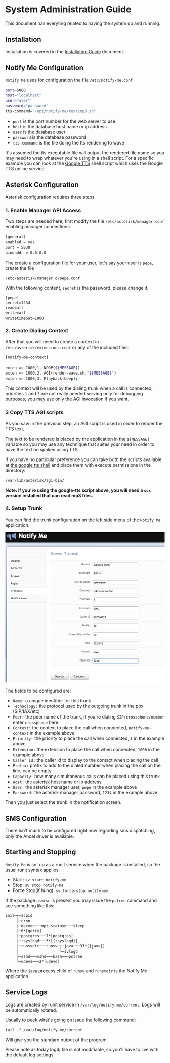 # System Administration Guide

This document has everyting related to having the system up and running.

## Installation

Installation is covered in the [Installation Guide][1] document.

## Notify Me Configuration

`Notify Me` uses for configuration the file `/etc/notify-me.conf`

```bash
port=5000
host="localhost"
user="user"
password="password"
tts-command="/opt/notify-me/text2mp3.sh"
```

* `port` is the port number for the web server to use
* `host` is the database host name or ip address
* `user` is the database user
* `password` is the database password
* `tts-command` is the file doing the tts rendering to wave

It's assumed the tts executable file will output the rendered file name so you may need to wrap whatever you're using in a shell script. For a specific example you can look at the [Google TTS][2] shell script which uses the Google TTS online service.

## Asterisk Configuration

Asterisk configuration requires three steps.

### 1. Enable Manager API Access

Two steps are needed here, first modify the file `/etc/asterisk/manager.conf` enabling manager connections

```bash
[general]
enabled = yes
port = 5038
bindaddr = 0.0.0.0
```

The create a configuration file for your user, let's say your user is `pepe`, create the file

`/etc/asterisk/manager.d/pepe.conf`

With the following content, `secret` is the password, please change it.

```
[pepe]
secret=1234
read=all
write=all
writetimeout=1000
```

### 2. Create Dialing Context

After that you will need to create a context in `/etc/asterisk/extensions.conf` or any of the included files.

```bash
[notify-me-context]

exten => 1000,1, NOOP(${MESSAGE})
exten => 1000,2, AGI(render-wave.sh,"${MESSAGE}")
exten => 1000,3, Playback(beep);
```

This context will be used by the dialing trunk when a call is connected, priorities `1` and `3` are not really needed serving only for debugging purposes, you may use only the AGI invocation if you want.

### 3 Copy TTS AGI scripts

As you saw in the previous step, an AGI script is used in order to render the TTS text.

The text to be rendered is placed by the application in the `${MESSAGE}` variable so you may use any technique that suites your need in order to have the text be spoken using TTS.

If you have no particular preference you can take both the scripts available at [the google tts shell][2] and place them with execute permissions in the directory:

`/var/lib/asterisk/agi-bin/`

**Note: if you're using the google-tts script above, you will need a `sox` version installed that can read mp3 files.**

### 4. Setup Trunk

You can find the trunk configuration on the left side menu of the `Notify Me` application.

![Trunk Configuration](images/trunk.png?raw=true)

The fields to be configured are:

* `Name:` a unique identifier for this trunk
* `Technology:` the protocol used by the outgoing trunk in the pbx (SIP/IAX/etc)
* `Peer:` the peer name of the trunk, if you're dialing `SIP/crossphone/number` enter `crossphone` here
* `Context:` the context to place the call when connected, `notify-me-context` in the example above
* `Priority:` the priority to place the call when connected, `1` in the example above
* `Extension:` the extension to place the call when connected, `1000` in the example above
* `Caller Id:` the caller id to display to the contact when placing the call
* `Prefix:` prefix to add to the dialed number when placing the call on the line, can be empty
* `Capacity:` how many simultaneous calls can be placed using this trunk
* `Host:` the asterisk host name or ip address
* `User:` the asterisk manager user, `pepe` in the example above
* `Password:` the asterisk manager password, `1234` in the example above

Then you just select the trunk in the notification screen.

## SMS Configuration

There isn't much to be configured right now regarding sms dispatching, only the Ancel driver is available.

## Starting and Stopping

`Notify Me` is set up as a runit service when the package is installed, so the usual runit syntax applies:

* Start:
`sv start notify-me`
* Stop:
`sv stop notify-me`
* Force Stop(if hung):
`sv force-stop notify-me`

If the package `psmisc` is present you may issue the `pstree` command and see something like this:

```
init─┬─acpid
     ├─cron
     ├─daemon───mpt-statusd───sleep
     ├─6*[getty]
     ├─postgres───7*[postgres]
     ├─rsyslogd───3*[{rsyslogd}]
     ├─runsvdir───runsv─┬─java───33*[{java}]
     │                  └─svlogd
     ├─sshd───sshd───bash───pstree
     └─udevd───2*[udevd]
```

Where the `java` process child of `runsv` and `runsvdir` is the Notify Me application.

## Service Logs

Logs are created by runit service in `/var/log/notify-me/current`. Logs will be automatically rotated.

Usually to peek what's going on issue the following command:

`tail -f /var/log/notify-me/current`

Will give you the standard output of the program.

Please note as today log4j file is not modifiable, so you'll have to live with the default log settings.

[1]: installation-guide.md
[2]: https://github.com/guilespi/google-tts